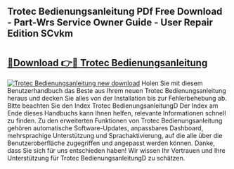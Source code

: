 ## Trotec Bedienungsanleitung PDf Free Download - Part-Wrs Service Owner Guide - User Repair Edition SCvkm

# <h2><a href="http://df67km.blite.top/?on=Trotec+Bedienungsanleitung">🔗Download 👉🔴 Trotec Bedienungsanleitung</a></h2>

[![Trotec Bedienungsanleitung new download](https://i.imgur.com/lujVjoI.png)](http://df67km.blite.top/?on=Trotec+Bedienungsanleitung)
Holen Sie mit diesem Benutzerhandbuch das Beste aus Ihrem neuen Trotec Bedienungsanleitung heraus und decken Sie alles von der Installation bis zur Fehlerbehebung ab. Bitte beachten Sie den Index Trotec BedienungsanleitungD Der Index am Ende dieses Handbuchs kann Ihnen helfen, relevante Informationen schnell zu finden. Zu den erweiterten Funktionen von Trotec Bedienungsanleitung gehören automatische Software-Updates, anpassbares Dashboard, mehrsprachige Unterstützung und Sprachaktivierung, auf die alle über die Benutzeroberfläche zugegriffen und angepasst werden können. Danke, dass Sie sich für uns entschieden haben! Wir wissen Ihr Vertrauen und Ihre Unterstützung für Trotec BedienungsanleitungD zu schätzen.

